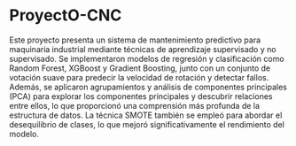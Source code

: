 # ProyectO-CNC
Este proyecto presenta un sistema de mantenimiento predictivo para maquinaria industrial mediante técnicas de aprendizaje supervisado y no supervisado. Se implementaron modelos de regresión y clasificación como Random Forest, XGBoost y Gradient Boosting, junto con un conjunto de votación suave para predecir la velocidad de rotación y detectar fallos. Además, se aplicaron agrupamientos y análisis de componentes principales (PCA) para explorar los componentes principales y descubrir relaciones entre ellos, lo que proporcionó una comprensión más profunda de la estructura de datos. La técnica SMOTE también se empleó para abordar el desequilibrio de clases, lo que mejoró significativamente el rendimiento del modelo.
